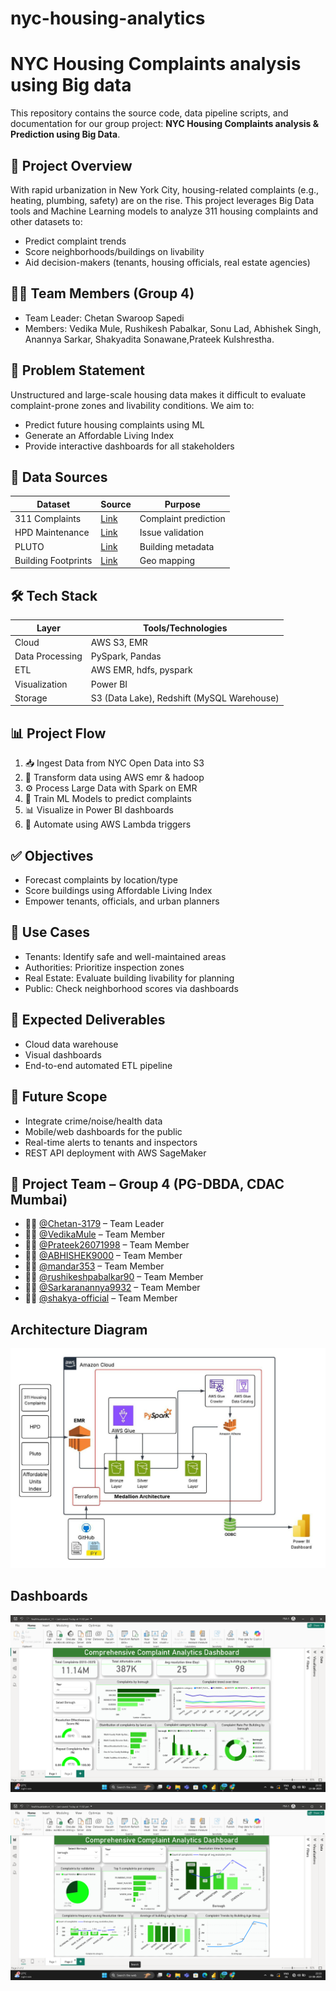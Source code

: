 # nyc-housing-analytics
# NYC Housing Complaints analysis using Big data

This repository contains the source code, data pipeline scripts, and documentation for our group project: **NYC Housing Complaints analysis & Prediction using Big Data**.

## 📌 Project Overview

With rapid urbanization in New York City, housing-related complaints (e.g., heating, plumbing, safety) are on the rise. This project leverages Big Data tools and Machine Learning models to analyze 311 housing complaints and other datasets to:

- Predict complaint trends
- Score neighborhoods/buildings on livability
- Aid decision-makers (tenants, housing officials, real estate agencies)

## 👨‍💻 Team Members (Group 4)

- Team Leader: Chetan Swaroop Sapedi  
- Members: Vedika Mule, Rushikesh Pabalkar, Sonu Lad, Abhishek Singh, Anannya Sarkar, Shakyadita Sonawane,Prateek Kulshrestha.

## 🧠 Problem Statement

Unstructured and large-scale housing data makes it difficult to evaluate complaint-prone zones and livability conditions. We aim to:
- Predict future housing complaints using ML
- Generate an Affordable Living Index
- Provide interactive dashboards for all stakeholders

## 🔗 Data Sources

| Dataset | Source | Purpose |
|--------|--------|---------|
| 311 Complaints | [Link](https://data.cityofnewyork.us/Social-Services/311-Service-Requests-from-2010-to-Present/erm2-nwe9) | Complaint prediction |
| HPD Maintenance | [Link](https://data.cityofnewyork.us/Housing-Development/Housing-Maintenance-Code-Complaints-and-Problems/ygpa-z7cr) | Issue validation |
| PLUTO | [Link](https://data.cityofnewyork.us/City-Government/Primary-Land-Use-Tax-Lot-Output-PLUTO-/64uk-42ks) | Building metadata |
| Building Footprints | [Link](https://data.cityofnewyork.us/City-Government/BUILDING/5zhs-2jue) | Geo mapping |

## 🛠️ Tech Stack

| Layer | Tools/Technologies |
|------|--------------------|
| Cloud | AWS S3, EMR |
| Data Processing | PySpark, Pandas |
| ETL | AWS EMR, hdfs, pyspark  |
| Visualization | Power BI |
| Storage | S3 (Data Lake), Redshift (MySQL Warehouse) |

## 📊 Project Flow

1. 📥 Ingest Data from NYC Open Data into S3  
2. 🔁 Transform data using AWS emr & hadoop  
3. ⚙️ Process Large Data with Spark on EMR  
4. 🧠 Train ML Models to predict complaints   
6. 📊 Visualize in Power BI dashboards  
7. 🔄 Automate using AWS Lambda triggers

## ✅ Objectives

- Forecast complaints by location/type
- Score buildings using Affordable Living Index
- Empower tenants, officials, and urban planners

## 📌 Use Cases

- Tenants: Identify safe and well-maintained areas  
- Authorities: Prioritize inspection zones  
- Real Estate: Evaluate building livability for planning  
- Public: Check neighborhood scores via dashboards

## 🚀 Expected Deliverables

- Cloud data warehouse
- Visual dashboards
- End-to-end automated ETL pipeline

## 🔮 Future Scope

- Integrate crime/noise/health data
- Mobile/web dashboards for the public
- Real-time alerts to tenants and inspectors
- REST API deployment with AWS SageMaker

## 👥 Project Team – Group 4 (PG-DBDA, CDAC Mumbai)

- 👨‍💼 [@Chetan-3179](https://github.com/Chetan-3179) – Team Leader
- 👩‍💻 [@VedikaMule](https://github.com/VedikaMule) – Team Member
- 👨‍💻 [@Prateek26071998](https://github.com/Prateek26071998) – Team Member  
- 👨‍💻 [@ABHISHEK9000](https://github.com/ABHISHEK9000) – Team Member  
- 👨‍💻 [@mandar353](https://github.com/mandar353) – Team Member  
- 👨‍💻 [@rushikeshpabalkar90](https://github.com/rushikeshpabalkar90) – Team Member  
- 👩‍💻 [@Sarkaranannya9932](https://github.com/Sarkaranannya9932) – Team Member  
- 👩‍💻 [@shakya-official](https://github.com/shakya-official) – Team Member  


## Architecture Diagram

![Architecture diagram](Architecture_Diagram.jpeg)


## Dashboards

![dashboard 1](Dashboards/Dashboard_1.png)

![dashboard 2](Dashboards/Dashboard_2.png)
